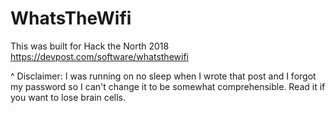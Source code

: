 # WhatsTheWifi

This was built for Hack the North 2018 https://devpost.com/software/whatsthewifi

^ Disclaimer: I was running on no sleep when I wrote that post and I forgot my password so I can't change it to be somewhat comprehensible. Read it if you want to lose brain cells.

